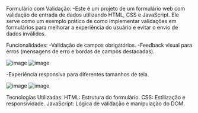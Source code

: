 Formulário com Validação:
-Este é um projeto de um formulário web com validação de entrada de dados utilizando HTML, CSS e JavaScript. Ele serve como um exemplo prático de como implementar validações em formulários para melhorar a experiência do usuário e evitar o envio de dados inválidos.

Funcionalidades:
-Validação de campos obrigatórios.
-Feedback visual para erros (mensagens de erro e bordas de campos destacadas).

![image](https://github.com/user-attachments/assets/2fd4082e-e43b-4628-b599-4034ead43d71)
![image](https://github.com/user-attachments/assets/55229fe9-c843-4012-90fa-c63e0234e41d)


-Experiência responsiva para diferentes tamanhos de tela.

![image](https://github.com/user-attachments/assets/cbffab27-1c52-4848-ac16-50cb06e33f52)
![image](https://github.com/user-attachments/assets/c32de513-7e6a-4e4a-aa1f-7bdf5e0f09ac)


Tecnologias Utilizadas:
HTML: Estrutura do formulário.
CSS: Estilização e responsividade.
JavaScript: Lógica de validação e manipulação do DOM.
